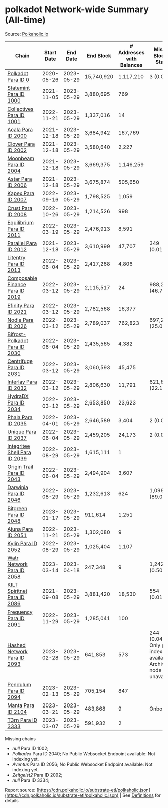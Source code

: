# polkadot Network-wide Summary (All-time)

Source: [Polkaholic.io](https://polkaholic.io)


| Chain            | Start Date | End Date | End Block | # Addresses with Balances | Missing Blocks / Status |
| ---------------- | ---------- | ---------| --------- | ------------------------- | ----------------------- |
| [Polkadot Para ID 0](/polkadot/0-polkadot) | 2020-05-26 | 2023-05-29 | 15,740,920 |  1,117,210 | 3 (0.00%)  |
| [Statemint Para ID 1000](/polkadot/1000-statemint) | 2021-11-05 | 2023-05-29 | 3,880,695 |  769 |    |
| [Collectives Para ID 1001](/polkadot/1001-collectives) | 2022-11-21 | 2023-05-29 | 1,337,016 |  14 |    |
| [Acala Para ID 2000](/polkadot/2000-acala) | 2021-12-18 | 2023-05-29 | 3,684,942 |  167,769 |    |
| [Clover Para ID 2002](/polkadot/2002-clover) | 2021-12-18 | 2023-05-29 | 3,580,640 |  2,227 |    |
| [Moonbeam Para ID 2004](/polkadot/2004-moonbeam) | 2021-12-18 | 2023-05-29 | 3,669,375 |  1,146,259 |    |
| [Astar Para ID 2006](/polkadot/2006-astar) | 2021-12-18 | 2023-05-29 | 3,675,874 |  505,650 |    |
| [Kapex Para ID 2007](/polkadot/2007-kapex) | 2022-09-16 | 2023-05-29 | 1,798,525 |  1,059 |    |
| [Crust Para ID 2008](/polkadot/2008-crust) | 2022-10-26 | 2023-05-29 | 1,214,526 |  998 |    |
| [Equilibrium Para ID 2011](/polkadot/2011-equilibrium) | 2022-03-19 | 2023-05-29 | 2,476,913 |  8,591 |    |
| [Parallel Para ID 2012](/polkadot/2012-parallel) | 2021-12-18 | 2023-05-29 | 3,610,999 |  47,707 | 349 (0.01%)  |
| [Litentry Para ID 2013](/polkadot/2013-litentry) | 2022-06-04 | 2023-05-29 | 2,417,268 |  4,806 |    |
| [Composable Finance Para ID 2019](/polkadot/2019-composable) | 2022-03-12 | 2023-05-29 | 2,115,517 |  24 | 988,228 (46.71%)  |
| [Efinity Para ID 2021](/polkadot/2021-efinity) | 2022-03-12 | 2023-05-29 | 2,782,568 |  16,377 |    |
| [Nodle Para ID 2026](/polkadot/2026-nodle) | 2022-03-12 | 2023-05-29 | 2,789,037 |  762,823 | 697,249 (25.00%)  |
| [Bifrost-Polkadot Para ID 2030](/polkadot/2030-bifrost-dot) | 2022-06-04 | 2023-05-29 | 2,435,565 |  4,382 |    |
| [Centrifuge Para ID 2031](/polkadot/2031-centrifuge) | 2022-03-12 | 2023-05-29 | 3,060,593 |  45,475 |    |
| [Interlay Para ID 2032](/polkadot/2032-interlay) | 2022-03-12 | 2023-05-29 | 2,806,630 |  11,791 | 621,626 (22.15%)  |
| [HydraDX Para ID 2034](/polkadot/2034-hydradx) | 2022-03-12 | 2023-05-29 | 2,653,850 |  23,623 |    |
| [Phala Para ID 2035](/polkadot/2035-phala) | 2022-04-01 | 2023-05-29 | 2,646,589 |  3,404 | 2 (0.00%)  |
| [Unique Para ID 2037](/polkadot/2037-unique) | 2022-06-04 | 2023-05-29 | 2,459,205 |  24,173 | 2 (0.00%)  |
| [Integritee Shell Para ID 2039](/polkadot/2039-integritee-shell) | 2022-08-29 | 2023-05-29 | 1,615,111 |  1 |    |
| [Origin Trail Para ID 2043](/polkadot/2043-origintrail) | 2022-06-04 | 2023-05-29 | 2,494,904 |  3,607 |    |
| [Darwinia Para ID 2046](/polkadot/2046-darwinia) | 2022-08-29 | 2023-05-29 | 1,232,613 |  624 | 1,098,150 (89.09%)  |
| [Bitgreen Para ID 2048](/polkadot/2048-bitgreen) | 2023-01-17 | 2023-05-29 | 911,614 |  1,251 |    |
| [Ajuna Para ID 2051](/polkadot/2051-ajuna) | 2022-11-21 | 2023-05-29 | 1,302,080 |  9 |    |
| [Kylin Para ID 2052](/polkadot/2052-kylin) | 2022-08-29 | 2023-05-29 | 1,025,404 |  1,107 |    |
| [Watr Network Para ID 2058](/polkadot/2058-watr) | 2023-03-14 | 2023-04-18 | 247,348 |  9 | 1,242 (0.50%)  |
| [KILT Spiritnet Para ID 2086](/polkadot/2086-kilt) | 2021-09-08 | 2023-05-29 | 3,881,420 |  18,530 | 554 (0.01%)  |
| [Frequency Para ID 2091](/polkadot/2091-frequency) | 2022-11-29 | 2023-05-29 | 1,285,041 |  100 |    |
| [Hashed Network Para ID 2093](/polkadot/2093-hashed) | 2023-02-28 | 2023-05-29 | 641,853 |  573 | 244 (0.04%) Only partial index available: Archive node unavailable |
| [Pendulum Para ID 2094](/polkadot/2094-pendulum) | 2023-02-13 | 2023-05-29 | 705,154 |  847 |    |
| [Manta Para ID 2104](/polkadot/2104-manta) | 2023-03-21 | 2023-05-29 | 483,868 |  9 |   Onboarding |
| [T3rn Para ID 3333](/polkadot/3333-t3rn) | 2023-03-07 | 2023-05-29 | 591,932 |  2 |    |

Missing chains


* *null* Para ID 1002; 
* *Polkadex* Para ID 2040; No Public Websocket Endpoint available: Not indexing yet.
* *Aventus* Para ID 2056; No Public Websocket Endpoint available: Not indexing yet.
* *Zeitgeist2* Para ID 2092; 
* *null* Para ID 3334; 

Report source: [https://cdn.polkaholic.io/substrate-etl/polkaholic.json](https://cdn.polkaholic.io/substrate-etl/polkaholic.json) | See [Definitions](/DEFINITIONS.md) for details
